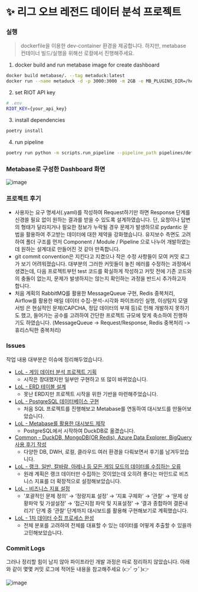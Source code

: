 # ✨ **리그 오브 레전드 데이터 분석 프로젝트**

### 실행

> dockerfile을 이용한 dev-container 환경을 제공합니다. 하지만, metabase 컨테이너 빌드/실행을 위해선 로컬에서 진행해주세요.

1. docker build and run metabase image for create dashboard
  ```sh
  docker build metabase/. --tag metaduck:latest
  docker run --name metaduck -d -p 3000:3000 -m 2GB -e MB_PLUGINS_DIR=/home/plugins -v ./data:/home/data metaduck
  ```
2. set RIOT API key
  ```sh
  # .env
  RIOT_KEY={your_api_key}
  ```
3. install dependencies
  ```sh
  poetry install
  ```
4. run pipeline
  ```sh
  poetry run python -m scripts.run_pipeline --pipeline_path pipelines/default/pipeline.py --config_path pipelines/default/config.yaml
  ```


### Metabase로 구성한 Dashboard 화면
![image](https://github.com/user-attachments/assets/254ea8ce-066e-49dc-8d24-f7e41dbe6a70)

### 프로젝트 후기
- 사용자는 요구 명세서(.yaml)를 작성하여 Request하기만 하면 Response 단계를 신경쓸 필요 없이 원하는 결과를 받을 수 있도록 설계하였습니다. 단, 요청이나 답변의 형태가 달라지거나 필요한 정보가 누락될 경우 문제가 발생하므로 pydantic 문법을 활용하여 주고받는 데이터에 대한 제약을 강화했습니다. 유지보수 측면도 고려하여 폴더 구조를 먼저 Component / Module / Pipeline 으로 나누어 개발하였는데 원하는 설계대로 만들어진 것 같아 만족합니다.
- git commit convention은 지킨다고 지켰으나 작은 수정 사항들이 모여 커밋 로그가 보기 어려워졌습니다. 대부분의 그러한 커밋들이 놓친 에러를 수정하는 과정에서 생겼는데, 다음 프로젝트부턴 test 코드를 확실하게 작성하고 커밋 전에 기존 코드와의 충돌이 없는지, 문제가 발생하지는 않는지 확인하는 과정을 반드시 추가하고자 합니다.
- 처음 계획의 RabbitMQ를 활용한 MessageQueue 구현, Redis 중복처리, Airflow를 활용한 매일 데이터 수집-분석-시각화 파이프라인 실행, 이상탐지 모델 서빙 은 현실적인 문제(CAPCHA, 정답 데이터의 부재 등)로 인해 개발하지 못하기도 했고, 들어가는 공수를 고려하여 간단한 프로젝트 규모에 맞게 축소하여 진행하기도 하였습니다. (MessageQueue -> Request/Response, Redis 중복처리 -> 휴리스틱한 중복처리)

### Issues
작업 내용 대부분은 이슈에 정리해두었습니다.

- [LoL - 게임 데이터 분석 프로젝트 기획](https://github.com/uowol/Game-Data-Analysis/issues/3) 
  - 시작은 창대했지만 일부만 구현하고 또 많이 바뀌었습니다. 
- [LoL - ERD 테이블 설계](https://github.com/uowol/Game-Data-Analysis/issues/4) 
  - 못난 ERD지만 프로젝트 시작을 위한 기반을 마련해주었습니다. 
- [LoL - PostgreSQL 데이터베이스 구현](https://github.com/uowol/Game-Data-Analysis/issues/5) 
  - 처음 SQL 프로젝트를 진행해보고 Metabase를 연동하여 대시보드를 만들어보았습니다.
- [LoL - Metabase를 활용한 대시보드 제작](https://github.com/uowol/Game-Data-Analysis/issues/6) 
  - PostgreSQL에서 시작하여 DuckDB로 옮겼습니다.
- [Common - DuckDB, MongoDB(OR Redis), Azure Data Explorer, BigQuery 사용 후기 작성](https://github.com/uowol/Game-Data-Analysis/issues/7) 
  - 다양한 DB, DWH, 로컬, 클라우드 여러 환경을 다뤄보면서 후기를 남겨두었습니다.
- [LoL - 랭크, 일반, 칼바람, 아레나 등 모든 게임 모드의 데이터를 수집하는 오류](https://github.com/uowol/Game-Data-Analysis/issues/8)
  - 원래 계획은 랭크 데이터만 수집하는 것이었는데 오히려 좋다는 마인드로 비즈니스 지표를 더 확장적으로 설정해보았습니다.
- [LoL - 비즈니스 지표 설정](https://github.com/uowol/Game-Data-Analysis/issues/9)
  - '포괄적인 문제 정의’ → ‘정량지표 설정’ → ‘지표 구체화’ → ‘관찰‘ → ‘문제 상황파악 및 가설설정’ → ‘접근지점 파악 및 지표설정’ → ‘결과 종합하여 결론내리기' 단계 중 ‘관찰‘ 단계까지 대시보드를 활용해 구현해보기로 계획했습니다.
- [LoL - 1차 데이터 수집 프로세스 완성](https://github.com/uowol/Game-Data-Analysis/issues/10)
  - 전체 분포를 고려하여 전체를 대표할 수 있는 데이터를 어떻게 추출할 수 있을까 고민해보았습니다.

### Commit Logs

그러나 정리할 힘이 남지 않아 파이프라인 개발 과정은 따로 정리하지 않았습니다.
아래와 같이 몇몇 커밋 로그에 적어둔 내용을 참고해주세요 (👉ﾟヮﾟ)👉

![image](https://github.com/user-attachments/assets/033195e0-a28c-4860-bc18-17522b730269)

